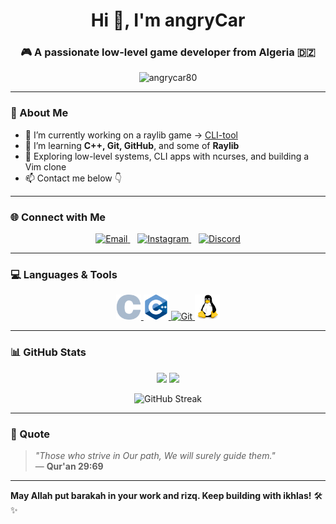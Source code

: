 <h1 align="center">Hi 👋, I'm angryCar</h1>
<h3 align="center">🎮 A passionate low-level game developer from Algeria 🇩🇿</h3>

<p align="center">
  <img src="https://komarev.com/ghpvc/?username=angrycar80&label=Profile%20views&color=0e75b6&style=flat" alt="angrycar80" />
</p>

---

### 🧠 About Me

- 🔭 I’m currently working on a raylib game → [CLI-tool](https://github.com/angryCar80/CLI-tool)
- 🌱 I’m learning **C++, Git, GitHub**, and some of **Raylib**
- 🧰 Exploring low-level systems, CLI apps with ncurses, and building a Vim clone
- 📫 Contact me below 👇

---

### 🌐 Connect with Me

<p align="center">
  <a href="mailto:ouabbasaymen@gmail.com" target="_blank">
    <img src="https://img.icons8.com/fluency/48/email-open.png" alt="Email" height="30" />
  </a>
  &nbsp;&nbsp;
  <a href="https://instagram.com/angrycar_13" target="_blank">
    <img src="https://raw.githubusercontent.com/rahuldkjain/github-profile-readme-generator/master/src/images/icons/Social/instagram.svg" alt="Instagram" height="30" />
  </a>
  &nbsp;&nbsp;
  <a href="#" title="angryCar13">
    <img src="https://raw.githubusercontent.com/rahuldkjain/github-profile-readme-generator/master/src/images/icons/Social/discord.svg" alt="Discord" height="30" />
  </a>
</p>

---

### 💻 Languages & Tools

<p align="center">
  <a href="https://www.cprogramming.com/" target="_blank">
    <img src="https://raw.githubusercontent.com/devicons/devicon/master/icons/c/c-original.svg" alt="C" width="40" height="40"/>
  </a>
  <a href="https://www.w3schools.com/cpp/" target="_blank">
    <img src="https://raw.githubusercontent.com/devicons/devicon/master/icons/cplusplus/cplusplus-original.svg" alt="C++" width="40" height="40"/>
  </a>
  <a href="https://git-scm.com/" target="_blank">
    <img src="https://www.vectorlogo.zone/logos/git-scm/git-scm-icon.svg" alt="Git" width="40" height="40"/>
  </a>
  <a href="https://www.linux.org/" target="_blank">
    <img src="https://raw.githubusercontent.com/devicons/devicon/master/icons/linux/linux-original.svg" alt="Linux" width="40" height="40"/>
  </a>
</p>

---

### 📊 GitHub Stats

<p align="center">
  <img src="https://github-readme-stats.vercel.app/api?username=angrycar80&show_icons=true&theme=tokyonight" width="48%" />
  <img src="https://github-readme-stats.vercel.app/api/top-langs/?username=angrycar80&layout=compact&theme=tokyonight" width="48%" />
</p>

<p align="center">
  <img src="https://github-readme-streak-stats.herokuapp.com/?user=angrycar80&theme=tokyonight" alt="GitHub Streak" />
</p>

---

### 📌 Quote

> _"Those who strive in Our path, We will surely guide them."_  
> — **Qur'an 29:69**

---

**May Allah put barakah in your work and rizq. Keep building with ikhlas!** 🛠️✨
